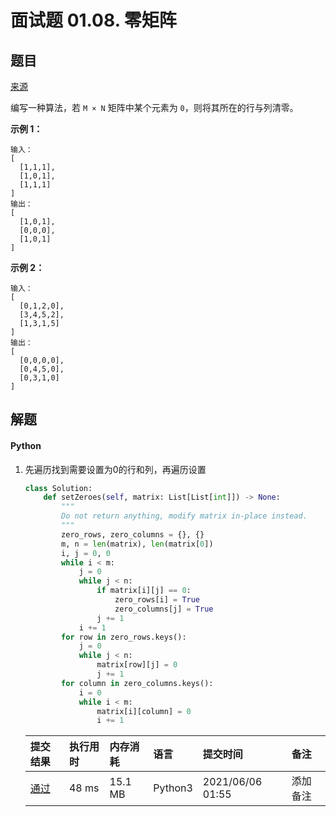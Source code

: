 # 面试题 01.08. 零矩阵

## 题目

[来源](https://leetcode-cn.com/problems/zero-matrix-lcci/)

编写一种算法，若 `M × N` 矩阵中某个元素为 `0`，则将其所在的行与列清零。

**示例 1：**

```
输入：
[
  [1,1,1],
  [1,0,1],
  [1,1,1]
]
输出：
[
  [1,0,1],
  [0,0,0],
  [1,0,1]
]
```

**示例 2：**

```
输入：
[
  [0,1,2,0],
  [3,4,5,2],
  [1,3,1,5]
]
输出：
[
  [0,0,0,0],
  [0,4,5,0],
  [0,3,1,0]
]
```

## 解题

#### Python

1. 先遍历找到需要设置为0的行和列，再遍历设置

   ```python
   class Solution:
       def setZeroes(self, matrix: List[List[int]]) -> None:
           """
           Do not return anything, modify matrix in-place instead.
           """
           zero_rows, zero_columns = {}, {}
           m, n = len(matrix), len(matrix[0])
           i, j = 0, 0
           while i < m:
               j = 0
               while j < n:
                   if matrix[i][j] == 0:
                       zero_rows[i] = True
                       zero_columns[j] = True
                   j += 1
               i += 1
           for row in zero_rows.keys():
               j = 0
               while j < n:
                   matrix[row][j] = 0
                   j += 1
           for column in zero_columns.keys():
               i = 0
               while i < m:
                   matrix[i][column] = 0
                   i += 1
   ```

   | 提交结果                                                     | 执行用时 | 内存消耗 | 语言    | 提交时间         | 备注     |
   | :----------------------------------------------------------- | :------- | :------- | :------ | :--------------- | :------- |
   | [通过](https://leetcode-cn.com/submissions/detail/184340138/) | 48 ms    | 15.1 MB  | Python3 | 2021/06/06 01:55 | 添加备注 |

